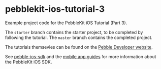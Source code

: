 # pebblekit-ios-tutorial-3

Example project code for the PebbleKit iOS Tutorial (Part 3).

The `starter` branch contains the starter project, to be completed by following
the tutorial. The `master` branch contains the completed project.

The tutorials themsevles can be found on the 
[Pebble Developer website](http://developer.getpebble.com/tutorials/ios-tutorial).

See [pebble-ios-sdk](https://github.com/pebble/pebble-ios-sdk) and the
[mobile app guides](https://developer.getpebble.com/guides/mobile-apps/ios) 
for more information about the PebbleKit iOS SDK.
